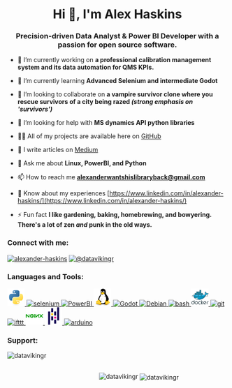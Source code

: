 <h1 align="center">Hi 👋, I'm Alex Haskins</h1>
<h3 align="center">Precision-driven Data Analyst & Power BI Developer with a passion for open source software.</h3>

- 🔭 I’m currently working on **a professional calibration management system and its data automation for QMS KPIs.**

- 🌱 I’m currently learning **Advanced Selenium and intermediate Godot**

- 👯 I’m looking to collaborate on **a vampire survivor clone where you rescue survivors of a city being razed *(strong emphasis on 'survivors')***

- 🤝 I’m looking for help with **MS dynamics API python libraries**

- 👨‍💻 All of my projects are available here on [GitHub](https://github.com/datavikingr)

- 📝 I write articles on [Medium](https://medium.com/@datavikingr)

- 💬 Ask me about **Linux, PowerBI, and Python**

- 📫 How to reach me **alexanderwantshislibraryback@gmail.com**

- 📄 Know about my experiences [https://www.linkedin.com/in/alexander-haskins/](https://www.linkedin.com/in/alexander-haskins/)

- ⚡ Fun fact **I like gardening, baking, homebrewing, and bowyering. There's a lot of zen *and* punk in the old ways.**

<h3 align="left">Connect with me:</h3>
<p align="left">
<a href="https://linkedin.com/in/alexander-haskins" target="blank"><img align="center" src="https://raw.githubusercontent.com/rahuldkjain/github-profile-readme-generator/master/src/images/icons/Social/linked-in-alt.svg" alt="alexander-haskins" height="30" width="40" /></a>
<a href="https://medium.com/@datavikingr" target="blank"><img align="center" src="https://raw.githubusercontent.com/rahuldkjain/github-profile-readme-generator/master/src/images/icons/Social/medium.svg" alt="@datavikingr" height="30" width="40" /></a>
</p>

<h3 align="left">Languages and Tools:</h3>
<p align="left"> <a href="https://www.python.org" target="_blank" rel="noreferrer"> <img src="https://raw.githubusercontent.com/devicons/devicon/master/icons/python/python-original.svg" alt="python" width="40" height="40"/> </a> <a href="https://www.selenium.dev" target="_blank" rel="noreferrer"> <img src="https://raw.githubusercontent.com/detain/svg-logos/780f25886640cef088af994181646db2f6b1a3f8/svg/selenium-logo.svg" alt="selenium" width="40" height="40"/> </a> <a href="https://app.powerbi.com/" target="_blank" rel="noreferrer"> <img src="https://upload.wikimedia.org/wikipedia/commons/thumb/c/cf/New_Power_BI_Logo.svg/600px-New_Power_BI_Logo.svg.png?20210102182532" alt="PowerBI" width="40" height="40"/> </a> <a href="https://www.linux.org/" target="_blank" rel="noreferrer"> <img src="https://raw.githubusercontent.com/devicons/devicon/master/icons/linux/linux-original.svg" alt="linux" width="40" height="40"/> </a> <a href="https://godotengine.org/" target="_blank" rel="noreferrer"> <img src="https://upload.wikimedia.org/wikipedia/commons/thumb/6/6a/Godot_icon.svg/600px-Godot_icon.svg.png" alt="Godot" width="40" height="40"/> </a> <a href="https://www.debian.org/" target="_blank" rel="noreferrer"> <img src="https://upload.wikimedia.org/wikipedia/commons/thumb/6/66/Openlogo-debianV2.svg/484px-Openlogo-debianV2.svg.png" alt="Debian" width="40" height="40"/> </a> <a href="https://www.gnu.org/software/bash/" target="_blank" rel="noreferrer"> <img src="https://www.vectorlogo.zone/logos/gnu_bash/gnu_bash-icon.svg" alt="bash" width="40" height="40"/> </a> <a href="https://www.docker.com/" target="_blank" rel="noreferrer"> <img src="https://raw.githubusercontent.com/devicons/devicon/master/icons/docker/docker-original-wordmark.svg" alt="docker" width="40" height="40"/> </a> <a href="https://git-scm.com/" target="_blank" rel="noreferrer"> <img src="https://www.vectorlogo.zone/logos/git-scm/git-scm-icon.svg" alt="git" width="40" height="40"/> </a> <a href="https://ifttt.com/" target="_blank" rel="noreferrer"> <img src="https://www.vectorlogo.zone/logos/ifttt/ifttt-ar21.svg" alt="ifttt" width="40" height="40"/> </a>  <a href="https://www.nginx.com" target="_blank" rel="noreferrer"> <img src="https://raw.githubusercontent.com/devicons/devicon/master/icons/nginx/nginx-original.svg" alt="nginx" width="40" height="40"/> </a> <a href="https://pandas.pydata.org/" target="_blank" rel="noreferrer"> <img src="https://raw.githubusercontent.com/devicons/devicon/2ae2a900d2f041da66e950e4d48052658d850630/icons/pandas/pandas-original.svg" alt="pandas" width="40" height="40"/> </a> <a href="https://www.arduino.cc/" target="_blank" rel="noreferrer"> <img src="https://cdn.worldvectorlogo.com/logos/arduino-1.svg" alt="arduino" width="40" height="40"/> </a> </p>

<h3 align="left">Support:</h3>
<p><a href="https://www.buymeacoffee.com/datavikingr"> <img align="left" src="https://cdn.buymeacoffee.com/buttons/v2/default-yellow.png" height="50" width="210" alt="datavikingr" /></a></p>

<br><br>

<p><img align="left" src="https://github-readme-stats.vercel.app/api/top-langs?username=datavikingr&show_icons=true&locale=en&layout=compact" alt="datavikingr" /></p>

<p>&nbsp;<img align="center" src="https://github-readme-stats.vercel.app/api?username=datavikingr&show_icons=true&locale=en" alt="datavikingr" /></p>
